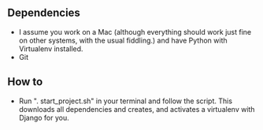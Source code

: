 ## Dependencies
* I assume you work on a Mac (although everything should work just fine on other systems, with the usual fiddling.) and have Python with Virtualenv installed.
* Git

## How to
* Run ". start_project.sh" in your terminal and follow the script. This downloads all dependencies and creates, and activates a virtualenv with Django for you.